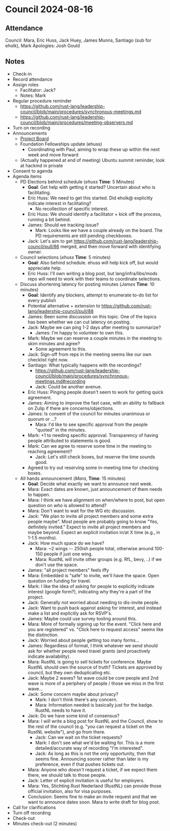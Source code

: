 # Council 2024-08-16

## Attendance

Council: Mara, Eric Huss, Jack Huey, James Munns, Santiago (sub for eholk), Mark
Apologies: Josh Gould

## Notes

- Check-in
- Record attendance
- Assign roles
  - Facilitator: Jack?
  - Notes: Mark
- Regular procedure reminder
  - https://github.com/rust-lang/leadership-council/blob/main/procedures/synchronous-meetings.md
  - https://github.com/rust-lang/leadership-council/blob/main/procedures/meeting-observers.md
- Turn on recording
- Announcements
    - [Project Board](https://github.com/orgs/rust-lang/projects/55/views/1)
    - Foundation Fellowships update (ehuss)
        - Coordinating with Paul, aiming to wrap these up within the next week and move forward
  - (Actually happened at end of meeting) Ubuntu summit reminder, look at hackmd in private
- Consent to agenda
- Agenda items
    - PD Elections behind schedule (*ehuss* **Time**: 5 Minutes)
        - **Goal**: Get help with getting it started? Uncertain about who is facilitating.
        - Eric Huss: We need to get this started. Did eholk@ explicitly indicate interest in facilitating?
            - No recollection of specific interest.
        - Eric Huss: We should identify a facilitator + kick off the process, running a bit behind.
        - James: Should we tracking issue?
            - Mark: Looks like we have a couple already on the board. The PD requirements are still pending checkboxes.
        - Jack: Let's aim to get https://github.com/rust-lang/leadership-council/pull/86 merged, and then move forward with identifying owner.
    - Council selections (*ehuss* **Time**: 5 minutes)
        - **Goal**: Also behind schedule. ehuss will help kick off, but would appreciate help.
        - Eric Huss: I'll own writing a blog post, but lang/infra/libs/mods reps will need to work with their teams to coordinate selections.
    - Discuss shortening latency for posting minutes (*James* **Time**: 10 minutes)
        - **Goal**: Identify any blockers, attempt to enumerate to-do list for every publish
        - Potential alternative + extension to https://github.com/rust-lang/leadership-council/pull/88
        - James: Been some discussion on this topic. One of the topics has been whether we can cut latency on posting.
        - Jack: Maybe we can ping 1-2 days after meeting to summarize?
            - James: I'm happy to volunteer to own this.
        - Mark: Maybe we can reserve a couple minutes *in* the meeting to skim minutes and agree?
            - Some agreement to this.
        - Jack: Sign-off from reps in the meeting seems like our own checklist right now.
        - Santiago: What typically happens with the recordings?
            - https://github.com/rust-lang/leadership-council/blob/main/procedures/synchronous-meetings.md#recording
            - Jack: Could be another avenue.
        - Eric Huss: Pinging people doesn't seem to work for getting quick agreement.
        - James: Aiming to improve the fast case, with an ability to fallback on Zulip if there are concerns/objections.
        - James: Is consent of the council for minutes unanimous or quorum or ...?
            - Mara: I'd like to see specific approval from the people "quoted" in the minutes.
        - Mark: +1 to needing specific approval. Transparency of having people attributed to statements is good.
        - Mark: Can we agree to reserve some time in the meeting to reaching agreement?
            - Jack: Let's still check boxes, but reserve the time sounds good.
        - Agreed to try out reserving some in-meeting time for checking boxes.
    - All hands announcement (*Mara*, **Time**: 15 minutes)
      - **Goal**: Decide what exactly we want to announce next week.
      - Mara: Exact dates are known, just announcement of them needs to happen.
      - Mara: I think we have alignment on when/where to post, but open question on *who* is allowed to attend?
      - Mara: Don't want to wait for the WG etc discussion.
      - Jack: "We plan to invite all project members and some extra people maybe". Most people are probably going to know "Yes, definitely invited." Expect to invite all project members and maybe beyond. Expect an explicit invitation in/at X time (e.g., in 1-1.5 months).
      - Jack: How much space do we have?
          - Mara: ~2 wings -- 250ish people total, otherwise around 100-150 people if just one wing.
          - Mara: RustNL will invite other groups (e.g. RfL, bevy, ..) if we don't use the space.
      - James: "all project members" feels iffy
      - Mara: Embedded is "safe" to invite, we'll have the space. Open question on funding for travel.
      - Mark: I like the idea of asking for people to explicitly indicate interest (google form?), indicating why they're a part of the project.
      - Jack: Generally not worried about needing to dis-invite people.
      - Jack: Want to push back against asking for interest, and instead make a list and explicitly ask for RSVP's.
      - James: Maybe could use survey tooling around this.
      - Mara: More of formally signing up for the event. "Click here and you are registered" vs. "Click here to request access" seems like the distinction.
      - Jack: Worried about people getting too many forms...
      - James: Regardless of format, I think whatever we send should ask for whether people need travel grants (and proactively indicate availability).
      - Mara: RustNL is going to sell tickets for conference. Maybe RustNL should own the source of truth? Tickets are approved by council, but they own deduplicating etc.
      - Jack: Maybe 2 waves? 1st wave could be core people and 2nd wave is more of a periphery of people / those we miss in the first wave...
      - Jack: Some concern maybe about privacy?
          - Mark: I don't think there's any concern.
          - Mara: Information needed is basically just for the badge. RustNL needs to have it.
      - Jack: Do we have some kind of consensus?
      - Mara: I will write a blog post for RustNL and the Council, show to the rest of the council (e.g. "you can request a ticket on the RustNL website"), and go from there.
          - Jack: Can we wait on the ticket requests?
          - Mark: I don't see what we'd be waiting for. This is a more detailed/accurate way of recording "I'm interested".
          - Jack: As long as this is not the only opportunity, then that seems fine. Announcing sooner rather than later is my preference, even if that pushes tickets out.
      - Mara: Anyone who *doesn't* request a ticket, if we expect them there, we should talk to those people.
      - Jack: Letter of explicit invitation is useful for employers.
      - Mara: Yes, Stichting Rust Nederland (RustNL) can provide those official invitation, also for visa purposes.
      - Conclusion: Seems fine to make an invite request and that we want to announce dates soon. Mara to write draft for blog post.
- Call for clarifications
- Turn off recording
- Check-out
- Minutes check-out (2 minutes)
